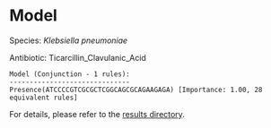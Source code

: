 
# Model

Species: *Klebsiella pneumoniae*

Antibiotic: Ticarcillin_Clavulanic_Acid

```
Model (Conjunction - 1 rules):
------------------------------
Presence(ATCCCCGTCGCGCTCGGCAGCGCAGAAGAGA) [Importance: 1.00, 28 equivalent rules]

```

For details, please refer to the [results directory](../../../../../results/scm_b/klebsiella%20pneumoniae/ticarcillin_clavulanic_acid/repeat_5/).

